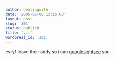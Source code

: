 ```yaml
---
author: dealingwith
date: '2005-05-06 13:15:00'
layout: post
slug: '301'
status: publish
title: '...'
wordpress_id: '301'
---
```


evry1 leave their addy so i can [googlesightsee][1] you.

   [1]: http://www.googlesightseeing.com

